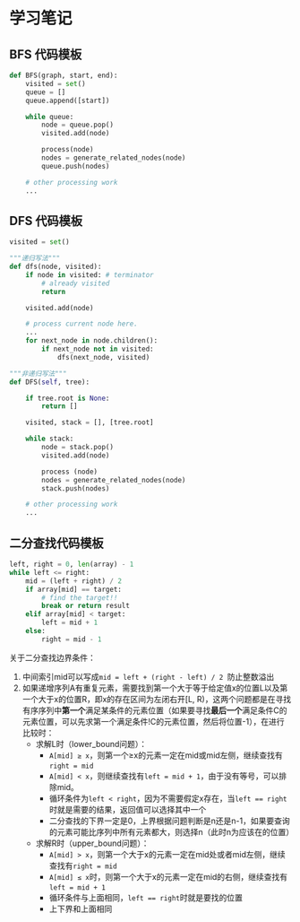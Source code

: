 # 学习笔记

## BFS 代码模板

```python
def BFS(graph, start, end):
    visited = set()
	queue = [] 
	queue.append([start]) 

	while queue: 
		node = queue.pop() 
		visited.add(node)

		process(node) 
		nodes = generate_related_nodes(node) 
		queue.push(nodes)

	# other processing work 
	...
```

## DFS 代码模板

```python
visited = set() 

"""递归写法"""
def dfs(node, visited):
    if node in visited: # terminator
    	# already visited 
    	return 

	visited.add(node) 

	# process current node here. 
	...
	for next_node in node.children(): 
		if next_node not in visited: 
			dfs(next_node, visited)

"""非递归写法"""
def DFS(self, tree): 

	if tree.root is None: 
		return [] 

	visited, stack = [], [tree.root]

	while stack: 
		node = stack.pop() 
		visited.add(node)

		process (node) 
		nodes = generate_related_nodes(node) 
		stack.push(nodes) 

	# other processing work 
	...
```

## 二分查找代码模板

```python
left, right = 0, len(array) - 1 
while left <= right: 
    mid = (left + right) / 2 
    if array[mid] == target: 
        # find the target!! 
        break or return result 
    elif array[mid] < target: 
        left = mid + 1 
    else: 
        right = mid - 1
```

关于二分查找边界条件：

1. 中间索引mid可以写成`mid = left + (right - left) / 2 `防止整数溢出
2. 如果递增序列A有重复元素，需要找到第一个大于等于给定值x的位置L以及第一个大于x的位置R，即x的存在区间为左闭右开[L, R)，这两个问题都是在寻找有序序列中**第一个**满足某条件的元素位置（如果要寻找**最后一个**满足条件C的元素位置，可以先求第一个满足条件!C的元素位置，然后将位置-1），在进行比较时：
   - 求解L时（lower_bound问题）：
     - `A[mid] ≥ x`，则第一个≥x的元素一定在mid或mid左侧，继续查找有`right = mid`
     - `A[mid] < x`，则继续查找有`left = mid + 1`，由于没有等号，可以排除mid。
     - 循环条件为`left < right`，因为不需要假定x存在，当`left == right`时就是需要的结果，返回值可以选择其中一个
     - 二分查找的下界一定是0，上界根据问题判断是n还是n-1，如果要查询的元素可能比序列中所有元素都大，则选择n（此时n为应该在的位置）
   - 求解R时（upper_bound问题）：
     - `A[mid] > x`，则第一个大于x的元素一定在mid处或者mid左侧，继续查找有`right = mid`
     - `A[mid] ≤ x`时，则第一个大于x的元素一定在mid的右侧，继续查找有`left = mid + 1`
     - 循环条件与上面相同，`left == right`时就是要找的位置
     - 上下界和上面相同

